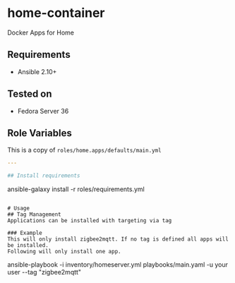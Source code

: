 # home-container
Docker Apps for Home

## Requirements

* Ansible 2.10+

## Tested on

* Fedora Server 36

## Role Variables

This is a copy of `roles/home.apps/defaults/main.yml`

```yaml
---

## Install requirements
```
ansible-galaxy install -r roles/requirements.yml
```

# Usage
## Tag Management
Applications can be installed with targeting via tag 

### Example
This will only install zigbee2mqtt. If no tag is defined all apps will be installed.
Following will only install one app.
```
ansible-playbook -i inventory/homeserver.yml playbooks/main.yaml -u your user --tag "zigbee2mqtt"
```